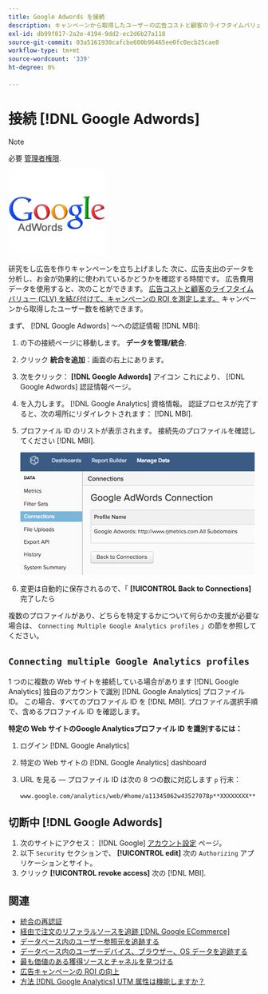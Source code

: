 ```yaml
---
title: Google Adwords を接続
description: キャンペーンから取得したユーザーの広告コストと顧客のライフタイムバリュー (CLV) を結び付け、キャンペーンの ROI を測定する方法を説明します。
exl-id: db99f817-2a2e-4194-9dd2-ec2d6b27a118
source-git-commit: 03a5161930cafcbe600b96465ee0fc0ecb25cae8
workflow-type: tm+mt
source-wordcount: '339'
ht-degree: 0%

---
```


# 接続 [!DNL Google Adwords]

>[!NOTE]
>
>必要 [管理者権限](../../../administrator/user-management/user-management.md).

![](../../../assets/Google_Adwords_logo.png)

研究をし広告を作りキャンペーンを立ち上げました 次に、広告支出のデータを分析し、お金が効果的に使われているかどうかを確認する時間です。 広告費用データを使用すると、次のことができます。 [広告コストと顧客のライフタイムバリュー (CLV) を結び付けて、キャンペーンの ROI を測定します。](../../analysis/roi-ad-camp.md) キャンペーンから取得したユーザー数を格納できます。

まず、 [!DNL Google Adwords] ～への認証情報 [!DNL MBI]:

1. の下の接続ページに移動します。 **データを管理/統合**.
1. クリック **統合を追加**：画面の右上にあります。
1. 次をクリック： **[!DNL Google Adwords]** アイコン これにより、 [!DNL Google Adwords] 認証情報ページ。
1. を入力します。 [!DNL Google Analytics] 資格情報。 認証プロセスが完了すると、次の場所にリダイレクトされます： [!DNL MBI].
1. プロファイル ID のリストが表示されます。 接続先のプロファイルを確認してください [!DNL MBI].

   ![](../../../assets/cnnct-profile.png)

1. 変更は自動的に保存されるので、「 **[!UICONTROL Back to Connections]** 完了したら

複数のプロファイルがあり、どちらを特定するかについて何らかの支援が必要な場合は、 `Connecting Multiple Google Analytics profiles` 」の節を参照してください。

## `Connecting multiple Google Analytics profiles`

1 つのに複数の Web サイトを接続している場合があります [!DNL Google Analytics] 独自のアカウントで識別 [!DNL Google Analytics] プロファイル ID。 この場合、すべてのプロファイル ID を [!DNL MBI]. プロファイル選択手順で、含めるプロファイル ID を確認します。

**特定の Web サイトのGoogle Analyticsプロファイル ID を識別するには：**

1. ログイン [!DNL Google Analytics]
1. 特定の Web サイトの [!DNL Google Analytics] dashboard
1. URL を見る — プロファイル ID は次の 8 つの数に対応します `p` 行末：

   `www.google.com/analytics/web/#home/a11345062w43527078p**XXXXXXXX**`

## 切断中 [!DNL Google Adwords]

1. 次のサイトにアクセス： [!DNL Google] [アカウント設定](https://www.google.com/accounts/) ページ。
1. 以下 `Security` セクションで、 **[!UICONTROL edit]** 次の `Authorizing` アプリケーションとサイト。
1. クリック **[!UICONTROL revoke access]** 次の [!DNL MBI].

## 関連

* [統合の再認証](https://support.magento.com/hc/en-us/articles/360016733151)
* [経由で注文のリファラルソースを追跡 [!DNL Google ECommerce]](../integrations/google-ecommerce.md)
* [データベース内のユーザー参照元を追跡する](../../analysis/google-track-user-acq.md)
* [データベース内のユーザーデバイス、ブラウザー、OS データを追跡する](https://support.magento.com/hc/en-us/articles/360016732911)
* [最も価値のある獲得ソースとチャネルを見つける](../../analysis/most-value-source-channel.md)
* [広告キャンペーンの ROI の向上](../../analysis/roi-ad-camp.md)
* [方法 [!DNL Google Analytics] UTM 属性は機能しますか？](../../analysis/utm-attributes.md)
